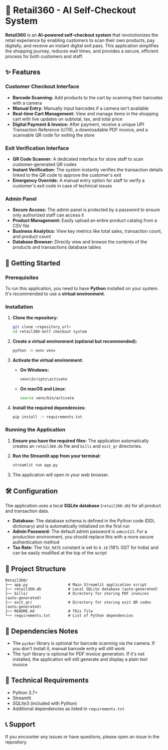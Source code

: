 # 🛒 Retail360 - AI Self-Checkout System

**Retail360** is an **AI-powered self-checkout system** that revolutionizes the retail experience by enabling customers to scan their own products, pay digitally, and receive an instant digital exit pass. This application simplifies the shopping journey, reduces wait times, and provides a secure, efficient process for both customers and staff.

## ✨ Features

### Customer Checkout Interface
- **Barcode Scanning:** Add products to the cart by scanning their barcodes with a camera
- **Manual Entry:** Manually input barcodes if a camera isn't available
- **Real-time Cart Management:** View and manage items in the shopping cart with live updates on subtotal, tax, and total price
- **Digital Payment & Invoice:** After payment, receive a unique UPI Transaction Reference (UTR), a downloadable PDF invoice, and a scannable QR code for exiting the store

### Exit Verification Interface
- **QR Code Scanner:** A dedicated interface for store staff to scan customer-generated QR codes
- **Instant Verification:** The system instantly verifies the transaction details linked to the QR code to approve the customer's exit
- **Emergency Override:** A manual entry option for staff to verify a customer's exit code in case of technical issues

### Admin Panel
- **Secure Access:** The admin panel is protected by a password to ensure only authorized staff can access it
- **Product Management:** Easily upload an entire product catalog from a CSV file
- **Business Analytics:** View key metrics like total sales, transaction count, and product count
- **Database Browser:** Directly view and browse the contents of the products and transactions database tables

## 🚀 Getting Started

### Prerequisites

To run this application, you need to have **Python** installed on your system. It's recommended to use a **virtual environment**.

### Installation

1. **Clone the repository:**
   ```bash
   git clone <repository_url>
   cd retail360-Self checkout system
   ```

2. **Create a virtual environment (optional but recommended):**
   ```bash
   python -m venv venv
   ```

3. **Activate the virtual environment:**
   - **On Windows:**
     ```bash
     venv\Scripts\activate
     ```
   - **On macOS and Linux:**
     ```bash
     source venv/bin/activate
     ```

4. **Install the required dependencies:**
   ```bash
   pip install -r requirements.txt
   ```

### Running the Application

1. **Ensure you have the required files:** The application automatically creates an `retail360.db` file and `bills` and `exit_qr` directories.

2. **Run the Streamlit app from your terminal:**
   ```bash
   streamlit run app.py
   ```

3. The application will open in your web browser.

## 🛠️ Configuration

The application uses a local **SQLite database** (`retail360.db`) for all product and transaction data.

- **Database:** The database schema is defined in the Python code (DDL dictionary) and is automatically initialized on the first run
- **Admin Password:** The default admin password is `admin123`. For a production environment, you should replace this with a more secure authentication method
- **Tax Rate:** The `TAX_RATE` constant is set to `0.18` (18% GST for India) and can be easily modified at the top of the script

## 📂 Project Structure

```
Retail360/
├── app.py                  # Main Streamlit application script
├── retail360.db            # Local SQLite database (auto-generated)
├── bills/                  # Directory for storing PDF invoices (auto-generated)
├── exit_qr/                # Directory for storing exit QR codes (auto-generated)
├── README.md               # This file
└── requirements.txt        # List of Python dependencies
```

## 📝 Dependencies Notes

- The `pyzbar` library is optional for barcode scanning via the camera. If you don't install it, manual barcode entry will still work
- The `fpdf` library is optional for PDF invoice generation. If it's not installed, the application will still generate and display a plain text invoice

## 🔧 Technical Requirements

- Python 3.7+
- Streamlit
- SQLite3 (included with Python)
- Additional dependencies as listed in `requirements.txt`

## 📞 Support

If you encounter any issues or have questions, please open an issue in the repository.
